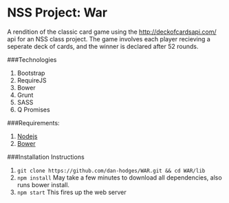 # NSS Project: War
A rendition of the classic card game using the http://deckofcardsapi.com/ api for an NSS class project. 
The game involves each player recieving a seperate deck of cards, and the winner is declared after 52 rounds.

###Technologies
1.  Bootstrap
2.  RequireJS
3.  Bower
4.  Grunt
5.  SASS
6.  Q Promises


###Requirements:
1. [Nodejs](https://nodejs.org/en/)
2. [Bower](http://bower.io/)

###Installation Instructions
1. ```git clone https://github.com/dan-hodges/WAR.git && cd WAR/lib```
2. ```npm install``` May take a few minutes to download all dependencies, also runs bower install.
3. ```npm start``` This fires up the web server 

